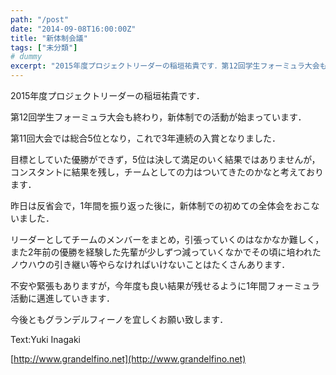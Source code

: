 ```yaml
---
path: "/post"
date: "2014-09-08T16:00:00Z"
title: "新体制会議"
tags: ["未分類"]
# dummy
excerpt: "2015年度プロジェクトリーダーの稲垣祐貴です．第12回学生フォーミュラ大会も終わり，新体制での活動が始まっています．第11回大会では総合5位となり，こ..."
---
```




2015年度プロジェクトリーダーの稲垣祐貴です．

第12回学生フォーミュラ大会も終わり，新体制での活動が始まっています．

第11回大会では総合5位となり，これで3年連続の入賞となりました．

目標としていた優勝ができず，5位は決して満足のいく結果ではありませんが，コンスタントに結果を残し，チームとしての力はついてきたのかなと考えております．

昨日は反省会で，1年間を振り返った後に，新体制での初めての全体会をおこないました．

リーダーとしてチームのメンバーをまとめ，引張っていくのはなかなか難しく，また2年前の優勝を経験した先輩が少しずつ減っていくなかでその頃に培われたノウハウの引き継い等やらなければいけないことはたくさんあります．

不安や緊張もありますが，今年度も良い結果が残せるように1年間フォーミュラ活動に邁進していきます．

今後ともグランデルフィーノを宜しくお願い致します．

Text:Yuki Inagaki

[http://www.grandelfino.net](http://www.grandelfino.net)

